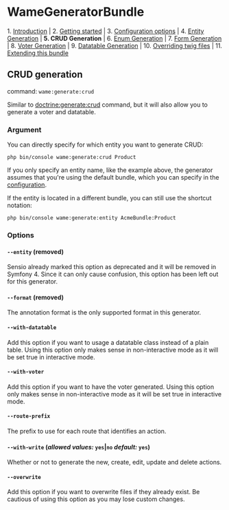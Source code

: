 WameGeneratorBundle
=====================

1\.  [Introduction](1_introduction.md#wamegeneratorbundle)
| 2.  [Getting started](2_getting_started.md#wamegeneratorbundle)
| 3.  [Configuration options](3_configuration.md#wamegeneratorbundle)
| 4.  [Entity Generation](4_entity_generation.md#wamegeneratorbundle)
| **5.  CRUD Generation**
| 6.  [Enum Generation](6_enum_generation.md#wamegeneratorbundle)
| 7.  [Form Generation](7_form_generation.md#wamegeneratorbundle)
| 8.  [Voter Generation](8_voter_generation.md#wamegeneratorbundle)
| 9.  [Datatable Generation](9_datatable_generation.md#wamegeneratorbundle)
| 10. [Overriding twig files](10_overriding_twig.md#wamegeneratorbundle)
| 11. [Extending this bundle](11_extending_bundle.md#wamegeneratorbundle)


## CRUD generation

command: `wame:generate:crud` 

Similar to [doctrine:generate:crud](https://symfony.com/doc/3.0/bundles/SensioGeneratorBundle/commands/generate_doctrine_crud.html)
 command, but it will also allow you to generate a voter and datatable.

### Argument

You can directly specify for which entity you want to generate CRUD:

    php bin/console wame:generate:crud Product
    
If you only specify an entity name, like the example above, the generator assumes that
you're using the default bundle, which you can specify in the
[configuration](3_configuration.md#wamegeneratorbundle).

If the entity is located in a different bundle, you can still use the
shortcut notation:

    php bin/console wame:generate:entity AcmeBundle:Product


### Options

#### `--entity` (removed)  
Sensio already marked this option as deprecated and it will be removed in
Symfony 4. Since it can only cause confusion, this option has been
left out for this generator.

#### `--format` (removed)
The annotation format is the only supported format in this generator.
 
#### `--with-datatable`  
Add this option if you want to usage a datatable class instead of a 
plain table. 
Using this option only makes sense in non-interactive mode as it will be
set true in interactive mode.
#### `--with-voter`  
Add this option if you want to have the voter generated.
Using this option only makes sense in non-interactive mode as it will be
set true in interactive mode.

#### `--route-prefix`

The prefix to use for each route that identifies an action.


#### `--with-write` (*allowed values:* `yes`|`no` *default:* `yes`)

Whether or not to generate the new, create, edit, update and delete actions.

#### `--overwrite`  
Add this option if you want to overwrite files if they already exist. 
Be cautious of using this option as you may lose custom changes.
